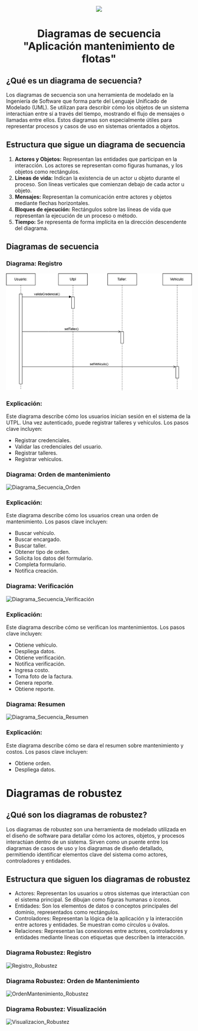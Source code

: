 <p align='center'>
  <img src='https://github.com/user-attachments/assets/899a06d7-01dd-4f33-b0cf-48b36b632b6f' height="150">
</p>

<h1 align='center'>
  Diagramas de secuencia
  <br>
  "Aplicación mantenimiento de flotas"
</h1>

## ¿Qué es un diagrama de secuencia?

Los diagramas de secuencia son una herramienta de modelado en la Ingeniería de Software que forma parte del Lenguaje Unificado de Modelado (UML). Se utilizan para describir cómo los objetos de un sistema interactúan entre sí a través del tiempo, mostrando el flujo de mensajes o llamadas entre ellos. Estos diagramas son especialmente útiles para representar procesos y casos de uso en sistemas orientados a objetos.

## Estructura que sigue un diagrama de secuencia


1. **Actores y Objetos:** Representan las entidades que participan en la interacción. Los actores se representan como figuras humanas, y los objetos como rectángulos.
2. **Líneas de vida:** Indican la existencia de un actor u objeto durante el proceso. Son líneas verticales que comienzan debajo de cada actor u objeto.
3. **Mensajes:** Representan la comunicación entre actores y objetos mediante flechas horizontales.
4. **Bloques de ejecución:** Rectángulos sobre las líneas de vida que representan la ejecución de un proceso o método.
5. **Tiempo:** Se representa de forma implícita en la dirección descendente del diagrama.

## Diagramas de secuencia

### Diagrama: Registro

![Diagrama_Secuencia_Registro](https://github.com/JonathanCoronel/uploadimg/blob/main/Imagenes%20Arquitectura/secuenci1.drawio.png?raw=true)

### Explicación:

Este diagrama describe cómo los usuarios inician sesión en el sistema de la UTPL. Una vez autenticado, puede registrar talleres y vehículos. Los pasos clave incluyen:

+ Registrar credenciales.
+ Validar las credenciales del usuario.
+ Registrar talleres.
+ Registrar vehículos.


### Diagrama: Orden de mantenimiento

![Diagrama_Secuencia_Orden](https://github.com/user-attachments/assets/fb0b51f9-ab34-4705-8f23-246194004013)

### Explicación:

Este diagrama describe cómo los usuarios crean una orden de mantenimiento. Los pasos clave incluyen:

+ Buscar vehículo.
+ Buscar encargado.
+ Buscar taller.
+ Obtener tipo de orden.
+ Solicita los datos del formulario.
+ Completa formulario.
+ Notifica creación.

### Diagrama: Verificación

![Diagrama_Secuencia_Verificación](https://github.com/user-attachments/assets/147bd28a-eaea-46f4-9e85-38a0a4b4f4fe)

### Explicación:

Este diagrama describe cómo se verifican los mantenimientos. Los pasos clave incluyen:

+ Obtiene vehículo.
+ Despliega datos.
+ Obtiene verificación.
+ Notifica verificación.
+ Ingresa costo.
+ Toma foto de la factura.
+ Genera reporte.
+ Obtiene reporte.

### Diagrama: Resumen

![Diagrama_Secuencia_Resumen](https://github.com/user-attachments/assets/f524c071-f261-4a2c-99ad-528a610c01ea)

### Explicación:

Este diagrama describe cómo se dara el resumen sobre mantenimiento y costos. Los pasos clave incluyen:

+ Obtiene orden.
+ Despliega datos.

<h1>Diagramas de robustez</h1>

## ¿Qué son los diagramas de robustez?

Los diagramas de robustez son una herramienta de modelado utilizada en el diseño de software para detallar cómo los actores, objetos, y procesos interactúan dentro de un sistema. Sirven como un puente entre los diagramas de casos de uso y los diagramas de diseño detallado, permitiendo identificar elementos clave del sistema como actores, controladores y entidades.

## Estructura que siguen los diagramas de robustez

+ Actores: Representan los usuarios u otros sistemas que interactúan con el sistema principal. Se dibujan como figuras humanas o íconos.
+ Entidades: Son los elementos de datos o conceptos principales del dominio, representados como rectángulos.
+ Controladores: Representan la lógica de la aplicación y la interacción entre actores y entidades. Se muestran como círculos u óvalos.
+ Relaciones: Representan las conexiones entre actores, controladores y entidades mediante líneas con etiquetas que describen la          interacción.

### Diagrama Robustez: Registro
![Registro_Robustez](https://github.com/user-attachments/assets/53307f92-9de5-41fa-ae22-6c8f930899ac)

### Diagrama Robustez: Orden de Mantenimiento
![OrdenMantenimiento_Robustez](https://github.com/user-attachments/assets/b5d7c0fa-2ab3-4ad1-8a83-f138d815e95b)

### Diagrama Robustez: Visualización
![Visualizacion_Robustez](https://github.com/user-attachments/assets/4b7e94eb-7ab0-47bc-a529-f1007b260ef0)

